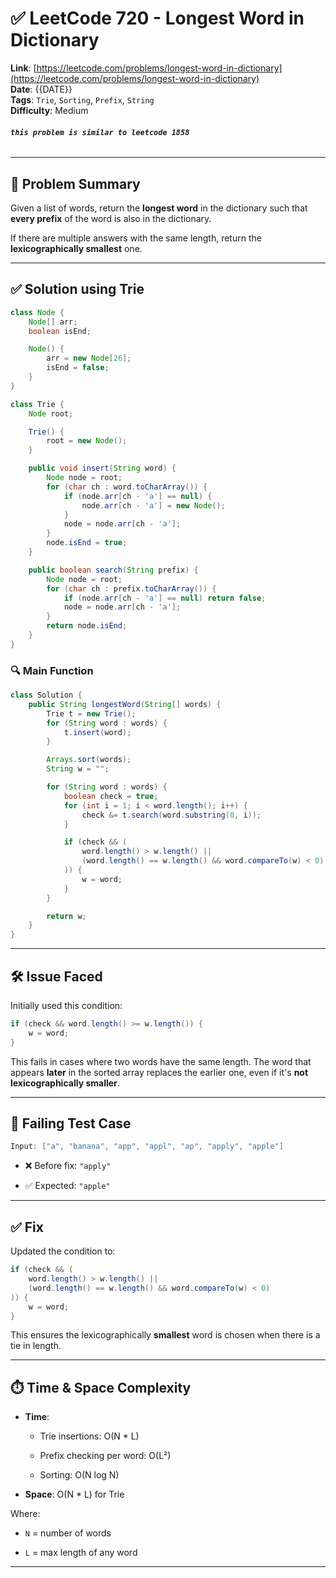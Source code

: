 # ✅ LeetCode 720 - Longest Word in Dictionary

**Link**: [https://leetcode.com/problems/longest-word-in-dictionary](https://leetcode.com/problems/longest-word-in-dictionary)  
**Date**: {{DATE}}  
**Tags**: `Trie`, `Sorting`, `Prefix`, `String`  
**Difficulty**: Medium

###### **`this problem is similar to leetcode 1858`**

---

## 📘 Problem Summary

Given a list of words, return the **longest word** in the dictionary such that **every prefix** of the word is also in the dictionary.

If there are multiple answers with the same length, return the **lexicographically smallest** one.

---

## ✅ Solution using Trie

```java
class Node {
    Node[] arr;
    boolean isEnd;

    Node() {
        arr = new Node[26];
        isEnd = false;
    }
}

class Trie {
    Node root;

    Trie() {
        root = new Node();
    }

    public void insert(String word) {
        Node node = root;
        for (char ch : word.toCharArray()) {
            if (node.arr[ch - 'a'] == null) {
                node.arr[ch - 'a'] = new Node();
            }
            node = node.arr[ch - 'a'];
        }
        node.isEnd = true;
    }

    public boolean search(String prefix) {
        Node node = root;
        for (char ch : prefix.toCharArray()) {
            if (node.arr[ch - 'a'] == null) return false;
            node = node.arr[ch - 'a'];
        }
        return node.isEnd;
    }
}
````

### 🔍 Main Function

```java
class Solution {
    public String longestWord(String[] words) {
        Trie t = new Trie();
        for (String word : words) {
            t.insert(word);
        }

        Arrays.sort(words);
        String w = "";

        for (String word : words) {
            boolean check = true;
            for (int i = 1; i < word.length(); i++) {
                check &= t.search(word.substring(0, i));
            }

            if (check && (
                word.length() > w.length() ||
                (word.length() == w.length() && word.compareTo(w) < 0)
            )) {
                w = word;
            }
        }

        return w;
    }
}
```

---

## 🛠️ Issue Faced

Initially used this condition:

```java
if (check && word.length() >= w.length()) {
    w = word;
}
```

This fails in cases where two words have the same length. The word that appears **later** in the sorted array replaces the earlier one, even if it's **not lexicographically smaller**.

---

## 🧪 Failing Test Case

```java
Input: ["a", "banana", "app", "appl", "ap", "apply", "apple"]
```

- ❌ Before fix: `"apply"`
    
- ✅ Expected: `"apple"`
    

---

## ✅ Fix

Updated the condition to:

```java
if (check && (
    word.length() > w.length() ||
    (word.length() == w.length() && word.compareTo(w) < 0)
)) {
    w = word;
}
```

This ensures the lexicographically **smallest** word is chosen when there is a tie in length.

---

## ⏱️ Time & Space Complexity

- **Time**:
    
    - Trie insertions: O(N * L)
        
    - Prefix checking per word: O(L²)
        
    - Sorting: O(N log N)
        
- **Space**: O(N * L) for Trie
    

Where:

- `N` = number of words
    
- `L` = max length of any word
    

---
